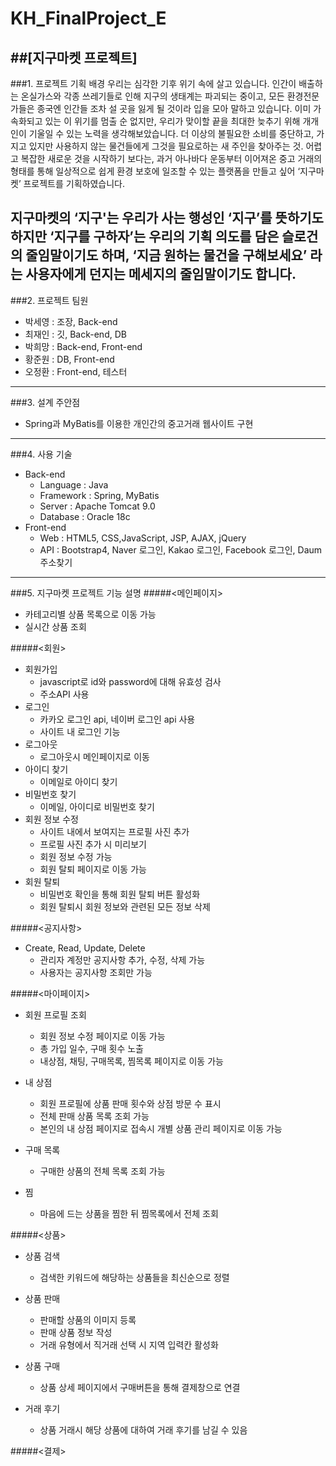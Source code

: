 # KH_FinalProject_E
##[지구마켓 프로젝트]
-----
###1. 프로젝트 기획 배경
우리는 심각한 기후 위기 속에 살고 있습니다.
인간이 배출하는 온실가스와 각종 쓰레기들로 인해 지구의 생태계는 파괴되는 중이고, 모든 환경전문가들은 종국엔 인간들 조차 설 곳을 잃게 될 것이라 입을 모아 말하고 있습니다.
이미 가속화되고 있는 이 위기를 멈출 순 없지만, 우리가 맞이할 끝을 최대한 늦추기 위해 개개인이 기울일 수 있는 노력을 생각해보았습니다.
더 이상의 불필요한 소비를 중단하고, 가지고 있지만 사용하지 않는 물건들에게 그것을 필요로하는 새 주인을 찾아주는 것.
어렵고 복잡한 새로운 것을 시작하기 보다는, 과거 아나바다 운동부터 이어져온 중고 거래의 형태를 통해 일상적으로 쉽게 환경 보호에 일조할 수 있는 플랫폼을 만들고 싶어 ‘지구마켓’ 프로젝트를 기획하였습니다.

지구마켓의 ‘지구'는 우리가 사는 행성인 ‘지구’를 뜻하기도 하지만 ‘지구를 구하자’는 우리의 기획 의도를 담은 슬로건의 줄임말이기도 하며, ‘지금 원하는 물건을 구해보세요’ 라는 사용자에게 던지는 메세지의 줄임말이기도 합니다.
-----
###2. 프로젝트 팀원
* 박세영 : 조장, Back-end
* 최재인 : 깃, Back-end, DB
* 박희망 : Back-end, Front-end
* 황준원 : DB, Front-end
* 오정환 : Front-end, 테스터
-----
###3. 설계 주안점
* Spring과 MyBatis를 이용한 개인간의 중고거래 웹사이트 구현
-----
###4. 사용 기술
* Back-end
  * Language : Java
  * Framework : Spring, MyBatis
  * Server : Apache Tomcat 9.0
  * Database : Oracle 18c
* Front-end
  * Web : HTML5, CSS,JavaScript, JSP, AJAX, jQuery
  * API : Bootstrap4, Naver 로그인, Kakao 로그인, Facebook 로그인, Daum 주소찾기
-----
###5. 지구마켓 프로젝트 기능 설명
#####<메인페이지>
* 카테고리별 상품 목록으로 이동 가능
* 실시간 상품 조회
 
#####<회원>
* 회원가입
  * javascript로 id와 password에 대해 유효성 검사
  * 주소API 사용
* 로그인
  * 카카오 로그인 api, 네이버 로그인 api 사용
  * 사이트 내 로그인 기능
* 로그아웃
  * 로그아웃시 메인페이지로 이동
* 아이디 찾기
  * 이메일로 아이디 찾기
* 비밀번호 찾기
  * 이메일, 아이디로 비밀번호 찾기
* 회원 정보 수정
  * 사이트 내에서 보여지는 프로필 사진 추가
  * 프로필 사진 추가 시 미리보기
  * 회원 정보 수정 가능
  * 회원 탈퇴 페이지로 이동 가능
* 회원 탈퇴
  * 비밀번호 확인을 통해 회원 탈퇴 버튼 활성화
  * 회원 탈퇴시 회원 정보와 관련된 모든 정보 삭제
   

#####<공지사항>
* Create, Read, Update, Delete
  * 관리자 계정만 공지사항 추가, 수정, 삭제 가능
  * 사용자는 공지사항 조회만 가능


#####<마이페이지>
* 회원 프로필 조회
  * 회원 정보 수정 페이지로 이동 가능
  * 총 가입 일수, 구매 횟수 노출
  * 내상점, 채팅, 구매목록, 찜목록 페이지로 이동 가능

* 내 상점
  * 회원 프로필에 상품 판매 횟수와 상점 방문 수 표시
  * 전체 판매 상품 목록 조회 가능
  * 본인의 내 상점 페이지로 접속시 개별 상품 관리 페이지로 이동 가능

* 구매 목록
  * 구매한 상품의 전체 목록 조회 가능

* 찜
  * 마음에 드는 상품을 찜한 뒤 찜목록에서 전체 조회

#####<상품>
* 상품 검색
  * 검색한 키워드에 해당하는 상품들을 최신순으로 정렬

* 상품 판매
  * 판매할 상품의 이미지 등록
  * 판매 상품 정보 작성
  * 거래 유형에서 직거래 선택 시 지역 입력칸 활성화

* 상품 구매
  * 상품 상세 페이지에서 구매버튼을 통해 결제창으로 연결

* 거래 후기
  * 상품 거래시 해당 상품에 대하여 거래 후기를 남길 수 있음

#####<결제>
   
